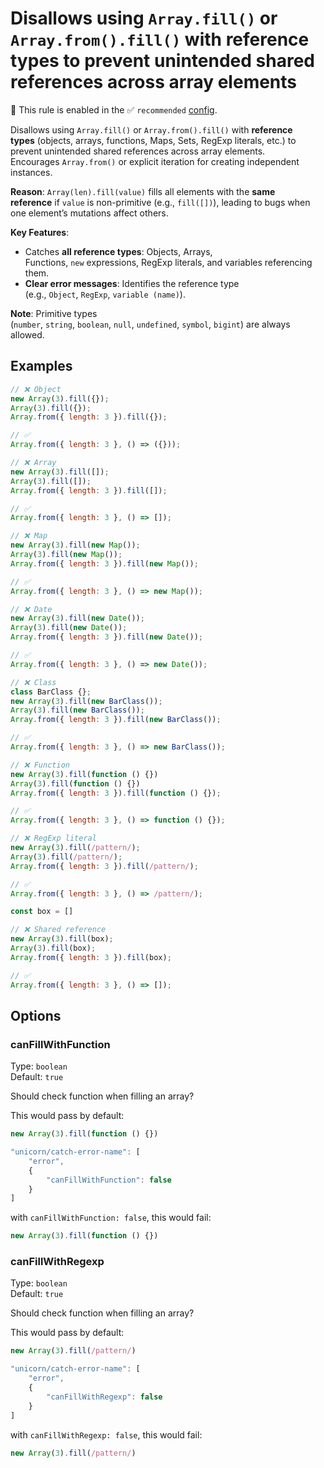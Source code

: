 # Disallows using `Array.fill()` or `Array.from().fill()` with **reference types** to prevent unintended shared references across array elements

💼 This rule is enabled in the ✅ `recommended` [config](https://github.com/sindresorhus/eslint-plugin-unicorn#recommended-config).

<!-- end auto-generated rule header -->
<!-- Do not manually modify this header. Run: `npm run fix:eslint-docs` -->

Disallows using `Array.fill()` or `Array.from().fill()` with **reference types** (objects, arrays, functions, Maps, Sets, RegExp literals, etc.) to prevent unintended shared references across array elements. Encourages `Array.from()` or explicit iteration for creating independent instances.

**Reason**:
`Array(len).fill(value)` fills all elements with the **same reference** if `value` is non-primitive (e.g., `fill([])`), leading to bugs when one element’s mutations affect others.

**Key Features**:

- Catches **all reference types**: Objects, Arrays, Functions, `new` expressions, RegExp literals, and variables referencing them.
- **Clear error messages**: Identifies the reference type (e.g., `Object`, `RegExp`, `variable (name)`).

**Note**: Primitive types (`number`, `string`, `boolean`, `null`, `undefined`, `symbol`, `bigint`) are always allowed.

## Examples

```js
// ❌ Object
new Array(3).fill({});
Array(3).fill({});
Array.from({ length: 3 }).fill({});

// ✅
Array.from({ length: 3 }, () => ({}));
```

```js
// ❌ Array
new Array(3).fill([]);
Array(3).fill([]);
Array.from({ length: 3 }).fill([]);

// ✅
Array.from({ length: 3 }, () => []);
```

```js
// ❌ Map
new Array(3).fill(new Map());
Array(3).fill(new Map());
Array.from({ length: 3 }).fill(new Map());

// ✅
Array.from({ length: 3 }, () => new Map());
```

```js
// ❌ Date
new Array(3).fill(new Date());
Array(3).fill(new Date());
Array.from({ length: 3 }).fill(new Date());

// ✅
Array.from({ length: 3 }, () => new Date());
```

```js
// ❌ Class
class BarClass {};
new Array(3).fill(new BarClass());
Array(3).fill(new BarClass());
Array.from({ length: 3 }).fill(new BarClass());

// ✅
Array.from({ length: 3 }, () => new BarClass());
```

```js
// ❌ Function
new Array(3).fill(function () {})
Array(3).fill(function () {})
Array.from({ length: 3 }).fill(function () {});

// ✅
Array.from({ length: 3 }, () => function () {});
```

```js
// ❌ RegExp literal
new Array(3).fill(/pattern/);
Array(3).fill(/pattern/);
Array.from({ length: 3 }).fill(/pattern/);

// ✅
Array.from({ length: 3 }, () => /pattern/);
```

```js
const box = []

// ❌ Shared reference
new Array(3).fill(box);
Array(3).fill(box);
Array.from({ length: 3 }).fill(box);

// ✅
Array.from({ length: 3 }, () => []);
```

## Options

### canFillWithFunction

Type: `boolean`\
Default: `true`

Should check function when filling an array?

This would pass by default:

```js
new Array(3).fill(function () {})
```

```js
"unicorn/catch-error-name": [
	"error",
	{
		"canFillWithFunction": false
	}
]
```

with `canFillWithFunction: false`, this would fail:

```js
new Array(3).fill(function () {})
```

### canFillWithRegexp

Type: `boolean`\
Default: `true`

Should check function when filling an array?

This would pass by default:

```js
new Array(3).fill(/pattern/)
```

```js
"unicorn/catch-error-name": [
	"error",
	{
		"canFillWithRegexp": false
	}
]
```

with `canFillWithRegexp: false`, this would fail:

```js
new Array(3).fill(/pattern/)
```
